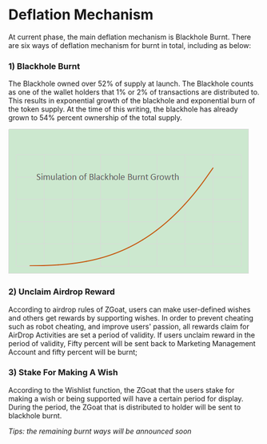 # Deflation Mechanism

At current phase, the main deflation mechanism is Blackhole Burnt.  There are six ways of deflation mechanism for burnt in total, including as below:  



### 1\) Blackhole Burnt <a id="uVM64"></a>

The Blackhole owned over 52% of supply at launch. The Blackhole counts as one of the wallet holders that 1% or 2% of transactions are distributed to. This results in exponential growth of the blackhole and exponential burn of the token supply. At the time of this writing, the blackhole has already grown to 54% percent ownership of the total supply.

![Simulation of Blackhole Burnt Growth](../.gitbook/assets/image%20%282%29.png)

### 2\) Unclaim Airdrop Reward <a id="cK0v5"></a>

According to airdrop rules of ZGoat, users can make user-defined wishes and others get rewards by supporting wishes. In order to prevent cheating such as robot cheating, and improve users' passion, all rewards claim for AirDrop Activities are set a period of validity. If users unclaim reward in the period of validity, Fifty percent will be sent back to Marketing Management Account and fifty percent will be burnt;



### 3\) Stake For Making A Wish <a id="fiDeI"></a>

According to the Wishlist function, the ZGoat that the users stake for making a wish or being supported will have a certain period for display. During the period, the ZGoat that is distributed to holder will be sent to blackhole burnt.

_Tips: the remaining burnt ways will be announced soon_

